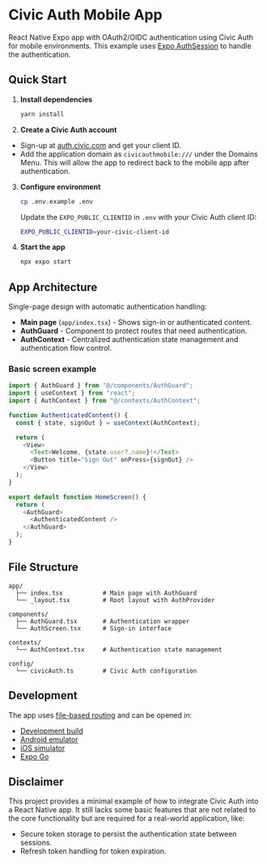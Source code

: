 # Civic Auth Mobile App

React Native Expo app with OAuth2/OIDC authentication using Civic Auth for mobile environments. This example uses [Expo AuthSession](https://docs.expo.dev/versions/latest/sdk/auth-session/) to handle the authentication.

## Quick Start

1. **Install dependencies**

   ```bash
   yarn install
   ```

2. **Create a Civic Auth account**

- Sign-up at [auth.civic.com](https://auth.civic.com) and get your client ID.
- Add the application domain as `civicauthmobile:///` under the Domains Menu. This will allow the app to redirect back to the mobile app after authentication.

3. **Configure environment**

   ```bash
   cp .env.example .env
   ```

   Update the `EXPO_PUBLIC_CLIENTID` in `.env` with your Civic Auth client ID:

   ```bash
   EXPO_PUBLIC_CLIENTID=your-civic-client-id
   ```

4. **Start the app**
   ```bash
   npx expo start
   ```

## App Architecture

Single-page design with automatic authentication handling:

- **Main page** (`app/index.tsx`) - Shows sign-in or authenticated content.
- **AuthGuard** - Component to protect routes that need authentication.
- **AuthContext** - Centralized authentication state management and authentication flow control.

### Basic screen example

```typescript
import { AuthGuard } from "@/components/AuthGuard";
import { useContext } from "react";
import { AuthContext } from "@/contexts/AuthContext";

function AuthenticatedContent() {
  const { state, signOut } = useContext(AuthContext);

  return (
    <View>
      <Text>Welcome, {state.user?.name}!</Text>
      <Button title="Sign Out" onPress={signOut} />
    </View>
  );
}

export default function HomeScreen() {
  return (
    <AuthGuard>
      <AuthenticatedContent />
    </AuthGuard>
  );
}
```

## File Structure

```
app/
  ├── index.tsx           # Main page with AuthGuard
  └── _layout.tsx         # Root layout with AuthProvider

components/
  ├── AuthGuard.tsx       # Authentication wrapper
  └── AuthScreen.tsx      # Sign-in interface

contexts/
  └── AuthContext.tsx     # Authentication state management

config/
  └── civicAuth.ts        # Civic Auth configuration
```

## Development

The app uses [file-based routing](https://docs.expo.dev/router/introduction) and can be opened in:

- [Development build](https://docs.expo.dev/develop/development-builds/introduction/)
- [Android emulator](https://docs.expo.dev/workflow/android-studio-emulator/)
- [iOS simulator](https://docs.expo.dev/workflow/ios-simulator/)
- [Expo Go](https://expo.dev/go)

## Disclaimer

This project provides a minimal example of how to integrate Civic Auth into a React Native app. It still lacks some basic features that are not related to the core functionality but are required for a real-world application, like:

- Secure token storage to persist the authentication state between sessions.
- Refresh token handling for token expiration.
